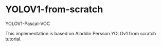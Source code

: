 # YOLOV1-from-scratch
YOLOV1-Pascal-VOC

This implementation is based on Aladdin Persson YOLOv1 from scratch tutorial.
